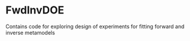 # FwdInvDOE
Contains code for exploring design of experiments for fitting forward and inverse metamodels
